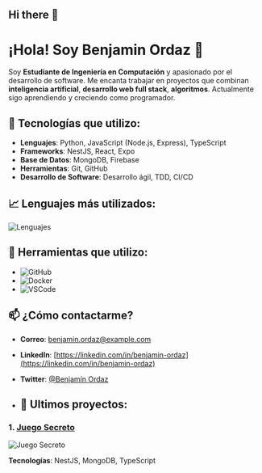 ## Hi there 👋

# ¡Hola! Soy Benjamin Ordaz 👋
Soy **Estudiante de Ingeniería en Computación** y apasionado por el desarrollo de software. Me encanta trabajar en proyectos que combinan **inteligencia artificial**, **desarrollo web full stack**, **algoritmos**. Actualmente sigo aprendiendo y creciendo como programador.

## 🚀 Tecnologías que utilizo:

- **Lenguajes**: Python, JavaScript (Node.js, Express), TypeScript
- **Frameworks**: NestJS, React, Expo
- **Base de Datos**: MongoDB, Firebase
- **Herramientas**: Git, GitHub
- **Desarrollo de Software**: Desarrollo ágil, TDD, CI/CD

## 📈 Lenguajes más utilizados:

![Lenguajes](https://github-readme-stats.vercel.app/api/top-langs/?username=Bensha025&layout=compact)

## 🔧 Herramientas que utilizo:

- ![GitHub](https://img.shields.io/badge/GitHub-000000?style=flat&logo=github&logoColor=white)
- ![Docker](https://img.shields.io/badge/Docker-2496ED?style=flat&logo=docker&logoColor=white)
- ![VSCode](https://img.shields.io/badge/VS%20Code-007ACC?style=flat&logo=visualstudiocode&logoColor=white)

## 📫 ¿Cómo contactarme?

- **Correo**: [benjamin.ordaz@example.com](mailto:benjamin.ordaz@example.com)
- **LinkedIn**: [https://linkedin.com/in/benjamin-ordaz](https://linkedin.com/in/benjamin-ordaz)
- **Twitter**: [@Benjamín Ordaz](https://twitter.com/BenjamínOrdaz)

- ## 📂 Ultimos proyectos:
### 1. [Juego Secreto](/assets/chatbot.png)

![Juego Secreto](https://drive.google.com/file/d/1pfMFtWE9qczRuSZbFd4bnJZ5GSwSTlcK/view?usp=sharing)

**Tecnologías**: NestJS, MongoDB, TypeScript
